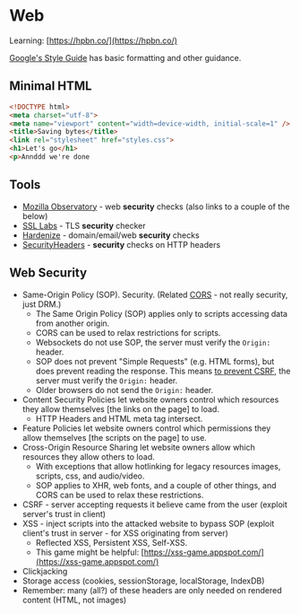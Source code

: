 # Web

Learning: [https://hpbn.co/](https://hpbn.co/)

[Google's Style Guide](https://google.github.io/styleguide/htmlcssguide.html) has basic formatting and other guidance.

## Minimal HTML

```HTML
<!DOCTYPE html>
<meta charset="utf-8">
<meta name="viewport" content="width=device-width, initial-scale=1" />
<title>Saving bytes</title>
<link rel="stylesheet" href="styles.css">
<h1>Let's go</h1>
<p>Annddd we're done
```

## Tools

* [Mozilla Observatory](https://observatory.mozilla.org/) - web **security** checks \(also links to a couple of the below\)
* [SSL Labs](https://www.ssllabs.com/ssltest/) - TLS **security** checker
* [Hardenize](https://www.hardenize.com/) - domain/email/web **security** checks
* [SecurityHeaders](https://securityheaders.io/) - **security** checks on HTTP headers

## Web Security

* Same-Origin Policy \(SOP\). Security. \(Related [CORS](https://stackoverflow.com/a/43973018/197488) - not really security, just DRM.\)
  * The Same Origin Policy \(SOP\) applies only to scripts accessing data from another origin.
  * CORS can be used to relax restrictions for scripts.
  * Websockets do not use SOP, the server must verify the `Origin:` header.
  * SOP does not prevent "Simple Requests" \(e.g. HTML forms\), but does prevent reading the response. This means [to prevent CSRF](https://stackoverflow.com/questions/33261244/why-same-origin-policy-isnt-enough-to-prevent-csrf-attacks#33324803), the server must verify the `Origin:` header.
  * Older browsers do not send the `Origin:` header.
* Content Security Policies let website owners control which resources they allow themselves \[the links on the page\] to load.
  * HTTP Headers and HTML meta tag intersect.
* Feature Policies let website owners control which permissions they allow themselves \[the scripts on the page\] to use.
* Cross-Origin Resource Sharing let website owners allow which resources they allow others to load.
  * With exceptions that allow hotlinking for legacy resources images, scripts, css, and audio/video.
  * SOP applies to XHR, web fonts, and a couple of other things, and CORS can be used to relax these restrictions.
* CSRF - server accepting requests it believe came from the user \(exploit server's trust in client\)
* XSS - inject scripts into the attacked website to bypass SOP \(exploit client's trust in server - for XSS originating from server\)
  * Reflected XSS, Persistent XSS, Self-XSS.
  * This game might be helpful: [https://xss-game.appspot.com/](https://xss-game.appspot.com/)
* Clickjacking
* Storage access \(cookies, sessionStorage, localStorage, IndexDB\)
* Remember: many \(all?\) of these headers are only needed on rendered content \(HTML, not images\)



